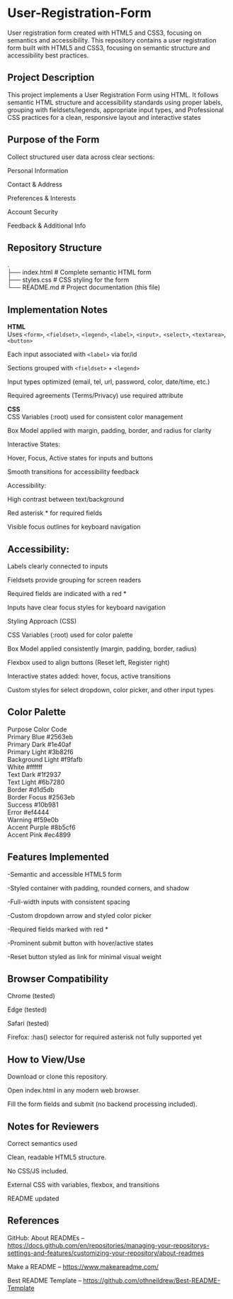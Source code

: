 # User-Registration-Form #

User registration form created with HTML5 and CSS3, focusing on semantics and accessibility.
This repository contains a user registration form built with HTML5 and CSS3, focusing on semantic structure and accessibility best practices.

## Project Description ##

This project implements a User Registration Form using HTML. It follows semantic HTML structure and accessibility standards using proper labels, grouping with fieldsets/legends, appropriate input types, and Professional CSS practices for a clean, responsive layout and interactive states

## Purpose of the Form ##

Collect structured user data across clear sections:

Personal Information

Contact & Address

Preferences & Interests

Account Security

Feedback & Additional Info

## Repository Structure ##
. <br>
├── index.html    # Complete semantic HTML form<br>
├── styles.css    # CSS styling for the form<br>
└── README.md     # Project documentation (this file)<br>

## Implementation Notes ##

**HTML**<br>
Uses `<form>`, `<fieldset>`, `<legend>`, `<label>`, `<input>,` `<select>`, `<textarea>`, `<button>`<br>

Each input associated with `<label>` via for/id<br>

Sections grouped with `<fieldset>` + `<legend>`<br>

Input types optimized (email, tel, url, password, color, date/time, etc.)

Required agreements (Terms/Privacy) use required attribute

**CSS**<br>
CSS Variables (:root) used for consistent color management

Box Model applied with margin, padding, border, and radius for clarity

Interactive States:<br>

Hover, Focus, Active states for inputs and buttons

Smooth transitions for accessibility feedback

Accessibility:<br>

High contrast between text/background

Red asterisk * for required fields

Visible focus outlines for keyboard navigation


## Accessibility: ##


Labels clearly connected to inputs

Fieldsets provide grouping for screen readers

Required fields are indicated with a red *

Inputs have clear focus styles for keyboard navigation

Styling Approach (CSS)

CSS Variables (:root) used for color palette

Box Model applied consistently (margin, padding, border, radius)

Flexbox used to align buttons (Reset left, Register right)

Interactive states added: hover, focus, active transitions

Custom styles for select dropdown, color picker, and other input types

## Color Palette ##
Purpose	            Color Code<br>
Primary Blue	    #2563eb<br>
Primary Dark	    #1e40af<br>
Primary Light	    #3b82f6<br>
Background Light	#f9fafb<br>
White	            #ffffff<br>
Text Dark	        #1f2937<br>
Text Light	        #6b7280<br>
Border	            #d1d5db<br>
Border Focus	    #2563eb<br>
Success	        #10b981<br>
Error	            #ef4444<br>
Warning	        #f59e0b<br>
Accent Purple	    #8b5cf6<br>
Accent Pink	    #ec4899<br>


## Features Implemented ##

-Semantic and accessible HTML5 form

-Styled container with padding, rounded corners, and shadow

-Full-width inputs with consistent spacing

-Custom dropdown arrow and styled color picker

-Required fields marked with red *

-Prominent submit button with hover/active states

-Reset button styled as link for minimal visual weight

## Browser Compatibility ##

 Chrome (tested)

 Edge (tested)

 Safari (tested)

 Firefox: :has() selector for required asterisk not fully supported yet

## How to View/Use ##

Download or clone this repository.

Open index.html in any modern web browser.

Fill the form fields and submit (no backend processing included).

## Notes for Reviewers ##

Correct semantics used

Clean, readable HTML5 structure.

No CSS/JS included.

External CSS with variables, flexbox, and transitions

README updated

## References ##

GitHub: About READMEs – https://docs.github.com/en/repositories/managing-your-repositorys-settings-and-features/customizing-your-repository/about-readmes

Make a README – https://www.makeareadme.com/

Best README Template – https://github.com/othneildrew/Best-README-Template

